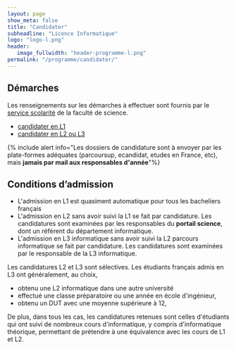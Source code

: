 ```yaml
---
layout: page
show_meta: false
title: "Candidater"
subheadline: "Licence Informatique"
logo: "logo-l.png"
header:
   image_fullwidth: "header-programme-l.png"
permalink: "/programme/candidater/"
---
```




## Démarches ##

Les renseignements sur les démarches à effectuer sont fournis par le [service scolarité](http://unice.fr/faculte-des-sciences/scolarite/dossiers-de-candidature) de la faculté de science.
- [candidater en L1](https://univ-cotedazur.fr/formation/candidater-et-s-inscrire/candidater/candidater-en-licence-1-dut-pass-prepa-ingenieur)
- [candidater en L2 ou L3](https://univ-cotedazur.fr/formation/candidater-et-s-inscrire/candidater/candidater-en-licence-2-licence-3-licence-professionnelle)


{% include alert info="Les dossiers de candidature sont à envoyer par
les plate-formes adéquates (parcoursup, ecandidat, etudes en France,
etc), mais <b>jamais par mail aux responsables d'année</b>"%}


## Conditions d’admission ##

- L'admission en L1 est quasiment automatique pour tous les bacheliers français
- L'admission en L2 sans avoir suivi la L1 se fait par candidature. Les candidatures sont examinées par les responsables du **portail science**, dont un référent du département informatique.
- L'admission en L3 informatique sans avoir suivi la L2 parcours informatique se fait par candidature. Les candidatures sont examinées par le responsable de la L3 informatique.

Les candidatures L2 et L3 sont sélectives. Les étudiants français admis en L3 ont généralement, au choix,

- obtenu une L2 informatique dans une autre université
- effectué une classe préparatoire ou une année en école d'ingénieur,
- obtenu un DUT avec une moyenne supérieure à 12,

De plus, dans tous les cas, les candidatures retenues sont celles d'étudiants
qui  ont suivi de nombreux cours d'informatique, y compris d'informatique théorique, permettant de prétendre à une équivalence avec les cours de L1 et L2.
